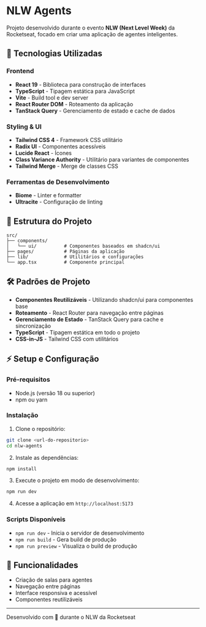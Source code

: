 # NLW Agents

Projeto desenvolvido durante o evento **NLW (Next Level Week)** da Rocketseat, focado em criar uma aplicação de agentes inteligentes.

## 🚀 Tecnologias Utilizadas

### Frontend
- **React 19** - Biblioteca para construção de interfaces
- **TypeScript** - Tipagem estática para JavaScript
- **Vite** - Build tool e dev server
- **React Router DOM** - Roteamento da aplicação
- **TanStack Query** - Gerenciamento de estado e cache de dados

### Styling & UI
- **Tailwind CSS 4** - Framework CSS utilitário
- **Radix UI** - Componentes acessíveis
- **Lucide React** - Ícones
- **Class Variance Authority** - Utilitário para variantes de componentes
- **Tailwind Merge** - Merge de classes CSS

### Ferramentas de Desenvolvimento
- **Biome** - Linter e formatter
- **Ultracite** - Configuração de linting

## 📁 Estrutura do Projeto

```
src/
├── components/
│   └── ui/          # Componentes baseados em shadcn/ui
├── pages/           # Páginas da aplicação
├── lib/             # Utilitários e configurações
└── app.tsx          # Componente principal
```

## 🛠️ Padrões de Projeto

- **Componentes Reutilizáveis** - Utilizando shadcn/ui para componentes base
- **Roteamento** - React Router para navegação entre páginas
- **Gerenciamento de Estado** - TanStack Query para cache e sincronização
- **TypeScript** - Tipagem estática em todo o projeto
- **CSS-in-JS** - Tailwind CSS com utilitários

## ⚡ Setup e Configuração

### Pré-requisitos
- Node.js (versão 18 ou superior)
- npm ou yarn

### Instalação

1. Clone o repositório:
```bash
git clone <url-do-repositorio>
cd nlw-agents
```

2. Instale as dependências:
```bash
npm install
```

3. Execute o projeto em modo de desenvolvimento:
```bash
npm run dev
```

4. Acesse a aplicação em `http://localhost:5173`

### Scripts Disponíveis

- `npm run dev` - Inicia o servidor de desenvolvimento
- `npm run build` - Gera build de produção
- `npm run preview` - Visualiza o build de produção

## 🎯 Funcionalidades

- Criação de salas para agentes
- Navegação entre páginas
- Interface responsiva e acessível
- Componentes reutilizáveis

---

Desenvolvido com 💜 durante o NLW da Rocketseat 